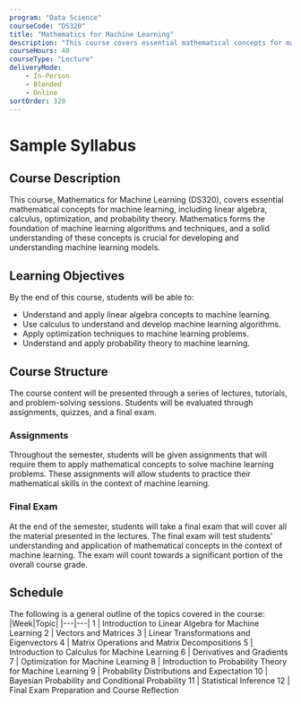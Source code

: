 ```yaml
---
program: "Data Science"
courseCode: "DS320"
title: "Mathematics for Machine Learning"
description: "This course covers essential mathematical concepts for machine learning, including linear algebra, calculus, optimization, and probability theory, providing a solid foundation for understanding and developing machine learning models."
courseHours: 40
courseType: "Lecture"
deliveryMode:
    - In-Person
    - Blended
    - Online
sortOrder: 320
---
```


# Sample Syllabus
## Course Description
This course, Mathematics for Machine Learning (DS320), covers essential mathematical concepts for machine learning, including linear algebra, calculus, optimization, and probability theory. Mathematics forms the foundation of machine learning algorithms and techniques, and a solid understanding of these concepts is crucial for developing and understanding machine learning models.

## Learning Objectives
By the end of this course, students will be able to:

- Understand and apply linear algebra concepts to machine learning.
- Use calculus to understand and develop machine learning algorithms.
- Apply optimization techniques to machine learning problems.
- Understand and apply probability theory to machine learning.

## Course Structure
The course content will be presented through a series of lectures, tutorials, and problem-solving sessions. Students will be evaluated through assignments, quizzes, and a final exam.

### Assignments
Throughout the semester, students will be given assignments that will require them to apply mathematical concepts to solve machine learning problems. These assignments will allow students to practice their mathematical skills in the context of machine learning.

### Final Exam
At the end of the semester, students will take a final exam that will cover all the material presented in the lectures. The final exam will test students' understanding and application of mathematical concepts in the context of machine learning. The exam will count towards a significant portion of the overall course grade.

## Schedule
The following is a general outline of the topics covered in the course:
|Week|Topic|
|---|---|
1 | Introduction to Linear Algebra for Machine Learning
2 | Vectors and Matrices
3 | Linear Transformations and Eigenvectors
4 | Matrix Operations and Matrix Decompositions
5 | Introduction to Calculus for Machine Learning
6 | Derivatives and Gradients
7 | Optimization for Machine Learning
8 | Introduction to Probability Theory for Machine Learning
9 | Probability Distributions and Expectation
10 | Bayesian Probability and Conditional Probability
11 | Statistical Inference
12 | Final Exam Preparation and Course Reflection